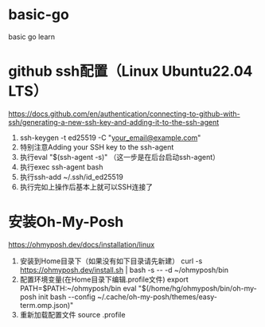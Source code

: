 # basic-go
basic go learn

# github ssh配置（Linux Ubuntu22.04 LTS）

https://docs.github.com/en/authentication/connecting-to-github-with-ssh/generating-a-new-ssh-key-and-adding-it-to-the-ssh-agent

1. ssh-keygen -t ed25519 -C "your_email@example.com"
2. 特别注意Adding your SSH key to the ssh-agent
3. 执行eval "$(ssh-agent -s)" （这一步是在后台启动ssh-agent）
4. 执行exec ssh-agent bash
5. 执行ssh-add ~/.ssh/id_ed25519
6. 执行完如上操作后基本上就可以SSH连接了

# 安装Oh-My-Posh
https://ohmyposh.dev/docs/installation/linux
1. 安装到Home目录下（如果没有如下目录请先新建）
   curl -s https://ohmyposh.dev/install.sh | bash -s -- -d ~/ohmyposh/bin
2. 配置环境变量(在Home目录下编辑.profile文件)
   export PATH=$PATH:~/ohmyposh/bin
   eval "$(/home/hg/ohmyposh/bin/oh-my-posh init bash --config ~/.cache/oh-my-posh/themes/easy-term.omp.json)"
3. 重新加载配置文件
   source .profile